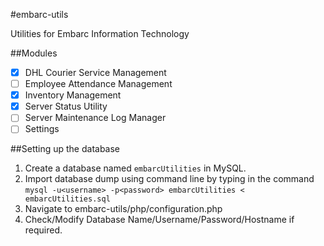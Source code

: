#embarc-utils

Utilities for Embarc Information Technology

##Modules
- [x] DHL Courier Service Management
- [ ] Employee Attendance Management
- [x] Inventory Management
- [x] Server Status Utility
- [ ] Server Maintenance Log Manager
- [ ] Settings

##Setting up the database
1. Create a database named `embarcUtilities` in MySQL.
2. Import database dump using command line by typing in the command `mysql -u<username> -p<password> embarcUtilities < embarcUtilities.sql`
3. Navigate to embarc-utils/php/configuration.php
4. Check/Modify Database Name/Username/Password/Hostname if required.